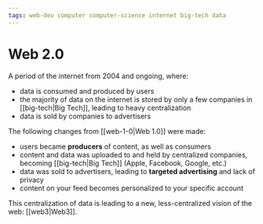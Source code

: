 ```yaml
---
tags: web-dev computer computer-science internet big-tech data
---
```


# Web 2.0

A period of the internet from 2004 and ongoing, where:

- data is consumed and produced by users
- the majority of data on the internet is stored by only a few companies in [[big-tech|Big Tech]], leading to heavy centralization
- data is sold by companies to advertisers

The following changes from [[web-1-0|Web 1.0]] were made:

- users became **producers** of content, as well as consumers
- content and data was uploaded to and held by centralized companies, becoming [[big-tech|Big Tech]] (Apple, Facebook, Google, etc.)
- data was sold to advertisers, leading to **targeted advertising** and lack of privacy
- content on your feed becomes personalized to your specific account

This centralization of data is leading to a new, less-centralized vision of the web: [[web3|Web3]].
